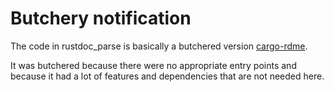 # Butchery notification

The code in rustdoc_parse is basically a butchered version [cargo-rdme](https://crates.io/crates/cargo-rdme).

It was butchered because there were no appropriate entry points and because it had a lot of features and dependencies
that are not needed here.
